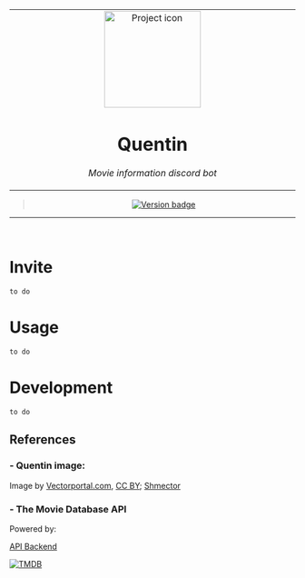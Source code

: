 <table align="center"><tr><td align="center" width="9999">

<img src="https://vectorportal.com/storage/tarantino-vector.jpg" align="center" width="170" alt="Project icon">

# Quentin

*Movie information discord bot*

</td></tr>

</table>    

<div align="center">

> [![Version badge](https://img.shields.io/badge/version-0.0.1-silver.svg)](https://lisa--brunolcarli.repl.co/graphql/?query=query%7B%0A%09lisa%0A%7D)


</div>

<hr /><br />

# Invite

`to do`

# Usage

`to do`

# Development

`to do`

## References

### - Quentin image:

Image by <a href=" https://www.vectorportal.com" >Vectorportal.com</a>,  <a class="external text" href="https://creativecommons.org/licenses/by/4.0/" >CC BY</a>; [Shmector](https://vectorportal.com/vector/director-quentin-tarantino/14537)

### - The Movie Database API


Powered by:

[API Backend](https://www.themoviedb.org/)

[![TMDB](https://www.themoviedb.org/assets/2/v4/logos/v2/blue_long_1-8ba2ac31f354005783fab473602c34c3f4fd207150182061e425d366e4f34596.svg)](https://www.themoviedb.org/)
